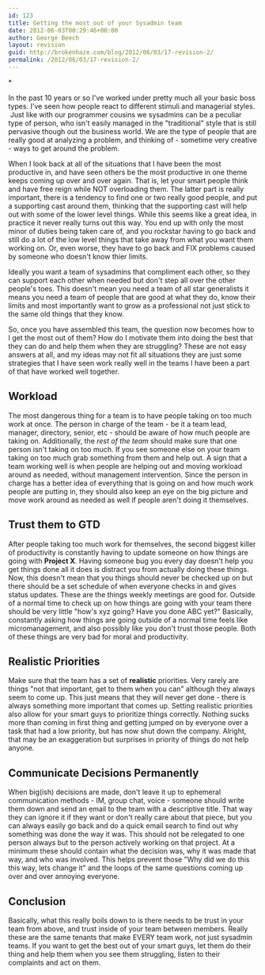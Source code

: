 ```yaml
---
id: 123
title: Getting the most out of your Sysadmin team
date: 2012-06-03T00:29:46+00:00
author: George Beech
layout: revision
guid: http://brokenhaze.com/blog/2012/06/03/17-revision-2/
permalink: /2012/06/03/17-revision-2/
---
```

<p>*</p>

<p>In the past 10 years or so I've worked under pretty much all your basic boss types. I've seen how people react to different stimuli and managerial styles.  Just like with our programmer cousins we sysadmins can be a peculiar type of person, who isn't easily managed in the "traditional" style that is still pervasive though out the business world. We are the type of people that are really good at analyzing a problem, and thinking of - sometime very creative - ways to get around the problem.</p>

<p>When I look back at all of the situations that I have been the most productive in, and have seen others be the most productive in one theme keeps coming up over and over again. That is, let your smart people think and have free reign while NOT overloading them. The latter part is really important, there is a tendency to find one or two really good people, and put a supporting cast around them, thinking that the supporting cast will help out with some of the lower level things. While this seems like a great idea, in practice it never really turns out this way. You end up with only the most minor of duties being taken care of, and you rockstar having to go back and still do a lot of the low level things that take away from what you want them working on. Or, even worse, they have to go back and FIX problems caused by someone who doesn't know thier limits.</p>

<p>Ideally you want a team of sysadmins that compliment each other, so they can support each other when needed but don't step all over the other people's toes. This doesn't mean you need a team of all star generalists it means you need a team of people that are good at what they do, know their limits and most importantly want to grow as a professional not just stick to the same old things that they know.</p>

<p>So, once you have assembled this team, the question now becomes how to I get the most out of them? How do I motivate them into doing the best that they can do and help them when they are struggling? These are not easy answers at all, and my ideas may not fit all situations they are just some strategies that I have seen work really well in the teams I have been a part of that have worked well together.</p>

<h2>Workload</h2>

<p>The most dangerous thing for a team is to have people taking on too much work at once. The person in charge of the team - be it a team lead, manager, directory, senior, etc - should be aware of how much people are taking on. Additionally, the <em>rest of the team</em> should make sure that one person isn't taking on too much. If you see someone else on your team taking on too much grab something from them and help out. A sign that a team working well is when people are helping out and moving workload around as needed, without management intervention. Since the person in charge has a better idea of everything that is going on and how much work people are putting in, they should also keep an eye on the big picture and move work around as needed as well if people aren't doing it themselves.</p>

<h2>Trust them to GTD</h2>

<p>After people taking too much work for themselves, the second biggest killer of productivity is constantly having to update someone on how things are going with <strong>Project X</strong>. Having someone bug you every day doesn't help you get things done all it does is distract you from actually doing these things. Now, this doesn't mean that you things should never be checked up on but there should be a set schedule of when everyone checks in and gives status updates. These are the things weekly meetings are good for. Outside of a normal time to check up on how things are going with your team there should be very little "how's xyz going? Have you done ABC yet?"  Basically, constantly asking how things are going outside of a normal time feels like micromanagement, and also possibly like you don't trust those people. Both of these things are very bad for moral and productivity.</p>

<h2>Realistic Priorities</h2>

<p>Make sure that the team has a set of <strong>realistic</strong> priorities. Very rarely are things "not that important, get to them when you can" although they always seem to come up. This just means that they will never get done - there is always something more important that comes up. Setting realistic priorities also allow for your smart guys to prioritize things correctly. Nothing sucks more than coming in first thing and getting jumped on by everyone over a task that had a low priority, but has now shut down the company. Alright, that may be an exaggeration but surprises in priority of things do not help anyone.</p>

<h2>Communicate Decisions Permanently</h2>

<p>When big(ish) decisions are made, don't leave it up to ephemeral communication methods - IM, group chat, voice - someone should write them down and send an email to the team with a descriptive title. That way they can ignore it if they want or don't really care about that piece, but you can always easily go back and do a quick email search to find out why something was done the way it was. This should not be relegated to one person always but to the person actively working on that project.  At a minimum these should contain what the decision was, why it was made that way, and who was involved. This helps prevent those "Why did we do this this way, lets change it" and the loops of the same questions coming up over and over annoying everyone.</p>

<h2>Conclusion</h2>

<p>Basically, what this really boils down to is there needs to be trust in your team from above, and trust inside of your team between members. Really these are the same tenants that make EVERY team work, not just sysadmin teams. If you want to get the best out of your smart guys, let them do their thing and help them when you see them struggling, listen to their complaints and act on them.</p>
